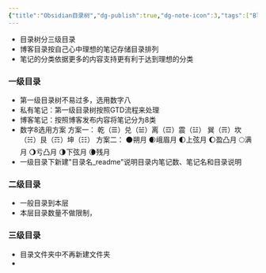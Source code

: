 ```yaml
---
{"title":"Obsidian目录树","dg-publish":true,"dg-note-icon":3,"tags":["Blog","Personal"],"permalink":"/🌒Action_行动/Soft/Obsidian/Obsidian笔记目录树/","dgPassFrontmatter":true,"noteIcon":3,"created":"2024-09-17T15:25:05.092+08:00","updated":"2024-10-23T21:30:42.992+08:00"}
---
```


- 目录树分三级目录
- 博客目录按自己心中理想的笔记存储目录排列
- 笔记的分类依据更多的内容支持更有利于达到理想的分类
### 一级目录
- 第一级目录树不易过多，选用数字八
- 私有笔记：第一级目录树按照GTD流程来处理
- 博客笔记：按照博客发布内容将笔记分为8类
- 数字8选用方案
	方案一：
	乾（☰）兑（☱）离（☲）震（☳）
	巽（☴）坎（☵）艮（☶）坤（☷）
	方案二：
	🌑朔月  🌒峨眉月  🌓上弦月 🌔盈凸月 
	🌕满月  🌖亏凸月  🌗下弦月 🌘残月
- 一级目录下新建"目录名_readme"说明目录内笔记数、笔记名和目录说明

### 二级目录
- 一般目录到本层
- 本层目录数量不做限制，

### 三级目录
- 目录文件夹中不再新建文件夹
- 